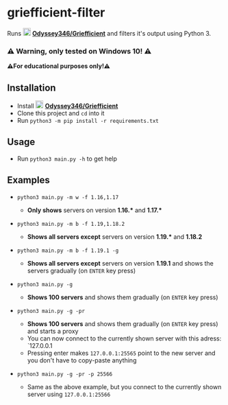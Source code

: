 # griefficient-filter

Runs [<img src="https://camo.githubusercontent.com/b079fe922f00c4b86f1b724fbc2e8141c468794ce8adbc9b7456e5e1ad09c622/68747470733a2f2f6564656e742e6769746875622e696f2f537570657254696e7949636f6e732f696d616765732f7376672f6769746875622e737667" alt="gh" width="18"/>](https://github.com/Odyssey346/Griefficient) **[Odyssey346/Griefficient](https://github.com/Odyssey346/Griefficient)** and filters it's output using Python 3.

### ⚠️ Warning, only tested on Windows 10! ⚠️

**⚠For educational purposes only!⚠**

## Installation

- Install [<img src="https://camo.githubusercontent.com/b079fe922f00c4b86f1b724fbc2e8141c468794ce8adbc9b7456e5e1ad09c622/68747470733a2f2f6564656e742e6769746875622e696f2f537570657254696e7949636f6e732f696d616765732f7376672f6769746875622e737667" alt="gh" width="18"/>](https://github.com/Odyssey346/Griefficient) **[Odyssey346/Griefficient](https://github.com/Odyssey346/Griefficient)**
- Clone this project and `cd` into it
- Run `python3 -m pip install -r requirements.txt`

## Usage

- Run `python3 main.py -h` to get help
  
## Examples

- `python3 main.py -m w -f 1.16,1.17`
  - **Only shows** servers on version **1.16.\*** and **1.17.\***

- `python3 main.py -m b -f 1.19,1.18.2`
  - **Shows all servers except** servers on version **1.19.\*** and **1.18.2**

- `python3 main.py -m b -f 1.19.1 -g`
  - **Shows all servers except** servers on version **1.19.1** and shows the servers gradually (on `ENTER` key press)
  
- `python3 main.py -g`
  - **Shows 100 servers** and shows them gradually (on `ENTER` key press)

- `python3 main.py -g -pr`
  - **Shows 100 servers** and shows them gradually (on `ENTER` key press) and starts a proxy
  - You can now connect to the currently shown server with this adress: `127.0.0.1
  - Pressing enter makes `127.0.0.1:25565` point to the new server and you don't have to copy-paste anything

- `python3 main.py -g -pr -p 25566`
  - Same as the above example, but you connect to the currently shown server using `127.0.0.1:25566`

